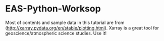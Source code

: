 # EAS-Python-Worksop
Most of contents and sample data in this tutorial are from (http://xarray.pydata.org/en/stable/plotting.html). 
Xarray is a great tool for geoscience/atmospheric science studies. Use it!
